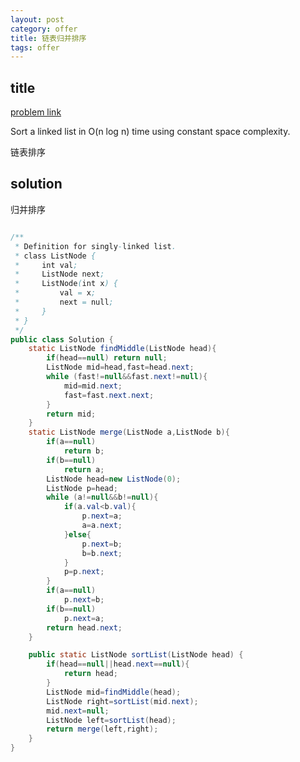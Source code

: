 ```yaml
---
layout: post
category: offer
title: 链表归并排序
tags: offer
---
```


## title
[problem link](https://www.nowcoder.com/practice/d75c232a0405427098a8d1627930bea6?tpId=46&tqId=29033&rp=1&ru=/ta/leetcode&qru=/ta/leetcode/question-ranking)

Sort a linked list in O(n log n) time using constant space complexity.

链表排序

## solution

归并排序

```java

/**
 * Definition for singly-linked list.
 * class ListNode {
 *     int val;
 *     ListNode next;
 *     ListNode(int x) {
 *         val = x;
 *         next = null;
 *     }
 * }
 */
public class Solution {
    static ListNode findMiddle(ListNode head){
        if(head==null) return null;
        ListNode mid=head,fast=head.next;
        while (fast!=null&&fast.next!=null){
            mid=mid.next;
            fast=fast.next.next;
        }
        return mid;
    }
    static ListNode merge(ListNode a,ListNode b){
        if(a==null)
            return b;
        if(b==null)
            return a;
        ListNode head=new ListNode(0);
        ListNode p=head;
        while (a!=null&&b!=null){
            if(a.val<b.val){
                p.next=a;
                a=a.next;
            }else{
                p.next=b;
                b=b.next;
            }
            p=p.next;
        }
        if(a==null)
            p.next=b;
        if(b==null)
            p.next=a;
        return head.next;
    }

    public static ListNode sortList(ListNode head) {
        if(head==null||head.next==null){
            return head;
        }
        ListNode mid=findMiddle(head);
        ListNode right=sortList(mid.next);
        mid.next=null;
        ListNode left=sortList(head);
        return merge(left,right);
    }
}
```